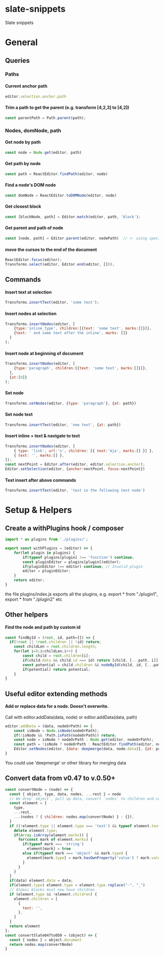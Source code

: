 # slate-snippets
Slate snippets

# General

## Queries

### Paths
#### Current anchor path
```js
editor.selection.anchor.path
```


#### Trim a path to get the parent (e.g. transform [4,2,3] to [4,2])
```js
const parentPath = Path.parent(path);
```

### Nodes, domNode, path
#### Get node by path
```js
const node = Node.get(editor, path)
```

#### Get path by node
```js
const path = ReactEditor.findPath(editor, node)
```

#### Find a node's DOM node
```js
const domNode = ReactEditor.toDOMNode(editor, node)
```

#### Get closest block
```js
const [blockNode, path] = Editor.match(editor, path, 'block');
```

#### Get parent and path of node
```js
const [node, path] = Editor.parent(editor, nodePath)  // <- using specific node path, see above how to get paths
```

#### move the cursos to the end of the document
```js
ReactEditor.focus(editor);
Transforms.select(editor, Editor.end(editor, []));
```

## Commands

#### Insert text at selection
```js
Transforms.insertText(editor, 'some text');
```

#### Insert nodes at selection
```js
Transforms.insertNodes(editor, [
    {type:'inline_type', children:[{text: 'some text', marks:[]}]},
    {text: ' and some text after the inline', marks: []}
  ]
);
```

#### Insert node at beginning of document
```js
Transforms.insertNodes(editor, [
    {type:'paragraph', children:[{text: 'some text', marks:[]}]},
  ],
  {at:[0]}
);
```

#### Set node
```js
Transforms.setNodes(editor, {type: 'paragraph'}, {at: path})
```

#### Set node text
```js
Transforms.insertText(editor, 'new text', {at: path})
```

#### Insert inline + text & navigate to text
```js
Transforms.insertNodes(editor, [
    { type: 'link', url:'x', children: [{ text:'mja', marks:[] }] },
    { text: '', marks:[] },
]);
const nextPoint = Editor.after(editor, editor.selection.anchor);
Editor.setSelection(editor, {anchor:nextPoint, focus:nextPoint})
```
#### Test insert after above commands
```js
Transforms.insertText(editor, 'text in the following text node')
```


# Setup & Helpers

## Create a withPlugins hook / composer
```js
import * as plugins from './plugins/';

export const withPlugins = (editor) => {
    for(let plugin in plugins) {
        if(typeof plugins[plugin] !== 'function') continue;
        const pluginEditor = plugins[plugin](editor);
        if(pluginEditor !== editor) continue; // Invalid plugin
        editor = pluginEditor;
    }
    return editor;
}
```
the file plugins/index.js exports all the plugins, e.g. export * from "./plugin1", export * from "./plugin2" etc


## Other helpers

#### Find the node and path by custom id
```js
const findById = (root, id, path=[]) => {
  if(!root || !root.children || !id) return;
	const childLen = root.children.length;
	for(let i=0;i<childLen;i++) {
		const child = root.children[i];
        if(child.data && child.id === id) return [child, [...path, i]];
        const potential = child.children && nodeById(child, id, [...path, i]);
        if(potential) return potential;
	}
}
```

## Useful editor extending methods

#### Add or replace data for a node. Doesn't overwrite.
Call with editor.addData(data, node) or editor.addData(data, path)
```js
editor.addData = (data, nodeOrPath) => {
    const isNode = Node.isNode(nodeOrPath);
    if(!isNode && !Path.isPath(nodeOrPath)) return;
    const node = isNode ? nodeOrPath : Node.get(editor, nodeOrPath);
    const path = !isNode ? nodeOrPath : ReactEditor.findPath(editor, node);
    Editor.setNodes(editor, {data: deepmerge(data, node.data)}, {at: path})
}
```

You could use 'deepmerge' or other library for merging data



## Convert data from v0.47 to v.0.50+
```js
const convertNode = (node) => {
  const { object, type, data, nodes, ...rest } = node
  // We drop `object`, pull up data, convert `nodes` to children and copy the rest across
  const element = {
    type,
    ...rest,
    ...(nodes ? { children: nodes.map(convertNode) } : {}),
  }
  if ((!element.type || element.type === 'text') && typeof element.text !== 'undefined') {
    delete element.type;
    if(Array.isArray(element.marks)) {
      for(const mark of element.marks) {
        if(typeof mark === 'string')
          element[mark] = true
        else if(typeof mark === 'object' && mark.type) {
          element[mark.type] = mark.hasOwnProperty('value') ? mark.value : true
        }
      }
    }
  }
  if(data) element.data = data;
  if(element.type) element.type = element.type.replace("-", "_")
  // Atomic blocks must now have children
  if (element.type && !element.children) {
    element.children = [
      {
        text: '',
      },
    ]
  }
  return element
};
const convertSlate047to050 = (object) => {
  const { nodes } = object.document
  return nodes.map(convertNode)
}
```

